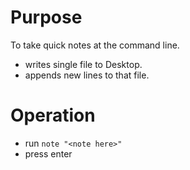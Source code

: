 # Purpose
To take quick notes at the command line.
* writes single file to Desktop.
* appends new lines to that file.

# Operation
* run `note "<note here>"`
* press enter
